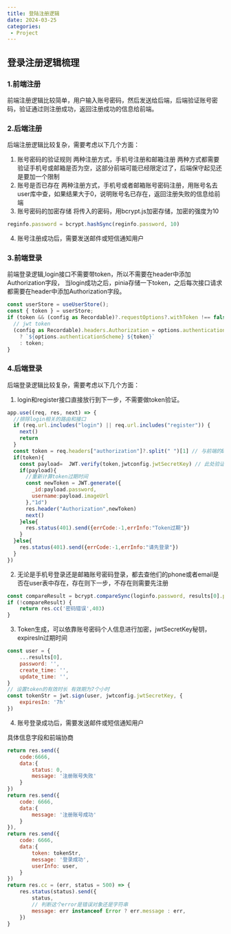 ```yaml
---
title: 登陆注册逻辑
date: 2024-03-25
categories: 
 - Project
---
```



## 登录注册逻辑梳理

### 1.前端注册
前端注册逻辑比较简单，用户输入账号密码，然后发送给后端，后端验证账号密码，验证通过则注册成功，返回注册成功的信息给前端。


### 2.后端注册

后端注册逻辑比较复杂，需要考虑以下几个方面：

1. 账号密码的验证规则
两种注册方式，手机号注册和邮箱注册
两种方式都需要验证手机号或邮箱是否为空，这部分前端可能已经限定过了，后端保守起见还是要加一个限制
2. 账号是否已存在
两种注册方式，手机号或者邮箱账号密码注册，用账号名去user库中查，如果结果大于0，说明账号名已存在，返回注册失败的信息给前端
3. 账号密码的加密存储
将传入的密码，用bcrypt.js加密存储，加密的强度为10
```js
reginfo.password = bcrypt.hashSync(reginfo.password, 10)
```
4. 账号注册成功后，需要发送邮件或短信通知用户


### 3.前端登录

前端登录逻辑,login接口不需要带token，所以不需要在header中添加Authorization字段，
当login成功之后，pinia存储一下token，之后每次接口请求都需要在header中添加Authorization字段。
```js
const userStore = useUserStore();
const { token } = userStore;
if (token && (config as Recordable)?.requestOptions?.withToken !== false) {
  // jwt token
  (config as Recordable).headers.Authorization = options.authenticationScheme
    ? `${options.authenticationScheme} ${token}`
    : token;
}
```

### 4.后端登录

后端登录逻辑比较复杂，需要考虑以下几个方面：

1. login和register接口直接放行到下一步，不需要做token验证。
```js
app.use((req, res, next) => {
  //排除login相关的路由和接口
  if (req.url.includes("login") || req.url.includes("register")) {
    next()
    return
  }
  const token = req.headers["authorization"]?.split(" ")[1] // 与前端的Bearer字符做分割，取真实token
  if(token){
    const payload=  JWT.verify(token,jwtconfig.jwtSecretKey) // 此处验证token是否过期
    if(payload){
      //重新计算token过期时间
      const newToken = JWT.generate({
        _id:payload.password,
        username:payload.imageUrl
      },"1d")
      res.header("Authorization",newToken)
      next()
    }else{
      res.status(401).send({errCode:-1,errInfo:"Token过期"})
    }
  }else{
    res.status(401).send({errCode:-1,errInfo:"请先登录"})
  }
})
```
2. 无论是手机号登录还是邮箱账号密码登录，都去查他们的phone或者email是否在user表中存在，存在则下一步，不存在则需要先注册
```js
const compareResult = bcrypt.compareSync(loginfo.password, results[0].password)
if (!compareResult) {
    return res.cc('密码错误',403)
}
```
3. Token生成，可以依靠账号密码个人信息进行加密，jwtSecretKey秘钥，expiresIn过期时间
```js
const user = {
    ...results[0],
    password: '',
    create_time: '',
    update_time: '',
}
// 设置token的有效时长 有效期为7个小时
const tokenStr = jwt.sign(user, jwtconfig.jwtSecretKey, {
    expiresIn: '7h'
})
```
4. 账号登录成功后，需要发送邮件或短信通知用户
<!-- ![image-20220414094653807](https://blog.babade.asia/nodejs/image-20220414094653807.png) -->


具体信息字段和前端协商
```js
return res.send({
    code:6666,
    data:{
        status: 0,
        message: '注册账号失败'
    }
})
return res.send({
    code: 6666,
    data:{
        message: '注册账号成功'
    }
}),
return res.send({
    code: 6666,
    data:{
        token: tokenStr,
        message: '登录成功',
        userInfo: user,
    }
})
return res.cc = (err, status = 500) => {
	res.status(status).send({
		status,
		// 判断这个error是错误对象还是字符串
		message: err instanceof Error ? err.message : err,
	})
}
```


